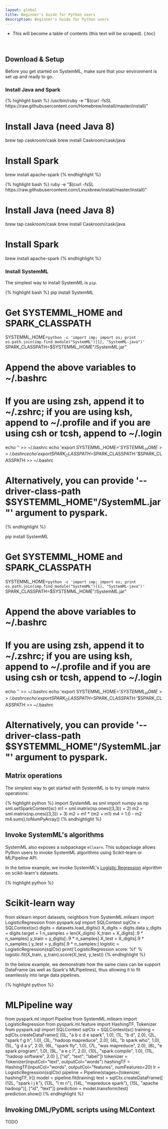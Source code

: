 ```yaml
---
layout: global
title: Beginner's Guide for Python users
description: Beginner's Guide for Python users
---
```

<!--
{% comment %}
Licensed to the Apache Software Foundation (ASF) under one or more
contributor license agreements.  See the NOTICE file distributed with
this work for additional information regarding copyright ownership.
The ASF licenses this file to you under the Apache License, Version 2.0
(the "License"); you may not use this file except in compliance with
the License.  You may obtain a copy of the License at

http://www.apache.org/licenses/LICENSE-2.0

Unless required by applicable law or agreed to in writing, software
distributed under the License is distributed on an "AS IS" BASIS,
WITHOUT WARRANTIES OR CONDITIONS OF ANY KIND, either express or implied.
See the License for the specific language governing permissions and
limitations under the License.
{% endcomment %}
-->

* This will become a table of contents (this text will be scraped).
{:toc}

<br/>


## Download & Setup

Before you get started on SystemML, make sure that your environment is set up and ready to go.

### Install Java and Spark
  
<div class="codetabs">
<div data-lang="OSX" markdown="1">
{% highlight bash %}
/usr/bin/ruby -e "$(curl -fsSL https://raw.githubusercontent.com/Homebrew/install/master/install)"

# Install Java (need Java 8)
brew tap caskroom/cask
brew install Caskroom/cask/java

# Install Spark
brew install apache-spark
{% endhighlight %}
</div>
<div data-lang="Linux" markdown="1">
{% highlight bash %}
ruby -e "$(curl -fsSL https://raw.githubusercontent.com/Linuxbrew/install/master/install)"

# Install Java (need Java 8)
brew tap caskroom/cask
brew install Caskroom/cask/java

# Install Spark
brew install apache-spark
{% endhighlight %}
</div>
</div>

### Install SystemML

The simplest way to install SystemML is `pip`.

<div class="codetabs">
<div data-lang="OSX" markdown="1">
{% highlight bash %}
pip install SystemML

# Get SYSTEMML_HOME and SPARK_CLASSPATH
SYSTEMML_HOME=`python -c 'import imp; import os; print os.path.join(imp.find_module("SystemML")[1], "SystemML-java")'`
SPARK_CLASSPATH=$SYSTEMML_HOME"/SystemML.jar"

# Append the above variables to ~/.bashrc
# If you are using zsh, append it to ~/.zshrc; if you are using ksh, append to ~/.profile and if you are using csh or tcsh, append to ~/.login
echo '' >> ~/.bashrc
echo 'export SYSTEMML_HOME='$SYSTEMML_HOME >> ~/.bashrc
echo 'export SPARK_CLASSPATH=$SPARK_CLASSPATH:'$SPARK_CLASSPATH >> ~/.bashrc

# Alternatively, you can provide '--driver-class-path $SYSTEMML_HOME"/SystemML.jar"' argument to pyspark.
{% endhighlight %}
</div>
<div data-lang="Linux" markdown="1">
pip install SystemML

# Get SYSTEMML_HOME and SPARK_CLASSPATH
SYSTEMML_HOME=`python -c 'import imp; import os; print os.path.join(imp.find_module("SystemML")[1], "SystemML-java")'`
SPARK_CLASSPATH=$SYSTEMML_HOME"/SystemML.jar"

# Append the above variables to ~/.bashrc
# If you are using zsh, append it to ~/.zshrc; if you are using ksh, append to ~/.profile and if you are using csh or tcsh, append to ~/.login 
echo '' >> ~/.bashrc
echo 'export SYSTEMML_HOME='$SYSTEMML_HOME >> ~/.bashrc
echo 'export SPARK_CLASSPATH=$SPARK_CLASSPATH:'$SPARK_CLASSPATH >> ~/.bashrc

# Alternatively, you can provide '--driver-class-path $SYSTEMML_HOME"/SystemML.jar"' argument to pyspark.
</div>
</div>

## Matrix operations

The simplest way to get started with SystemML is to try simple matrix operations:
 
{% highlight python %}
import SystemML as sml
import numpy as np
sml.setSparkContext(sc)
m1 = sml.matrix(np.ones((3,3)) + 2)
m2 = sml.matrix(np.ones((3,3)) + 3)
m2 = m1 * (m2 + m1)
m4 = 1.0 - m2
m4.sum().toNumPyArray()
{% endhighlight %}

## Invoke SystemML's algorithms
 
SystemML also exposes a subpackage `mllearn`. This subpackage allows Python users to invoke SystemML algorithms
using Scikit-learn or MLPipeline API.  
 
In the below example, we invoke SystemML's [Logistic Regression](https://apache.github.io/incubator-systemml/algorithms-classification.html#multinomial-logistic-regression)
algorithm on scikit-learn's datasets.

{% highlight python %}
# Scikit-learn way
from sklearn import datasets, neighbors
from SystemML.mllearn import LogisticRegression
from pyspark.sql import SQLContext
sqlCtx = SQLContext(sc)
digits = datasets.load_digits()
X_digits = digits.data
y_digits = digits.target + 1
n_samples = len(X_digits)
X_train = X_digits[:.9 * n_samples]
y_train = y_digits[:.9 * n_samples]
X_test = X_digits[.9 * n_samples:]
y_test = y_digits[.9 * n_samples:]
logistic = LogisticRegression(sqlCtx)
print('LogisticRegression score: %f' % logistic.fit(X_train, y_train).score(X_test, y_test))
{% endhighlight %}

In the below example, we demonstrate how the same class can be support DataFrame (as well as Spark's
MLPipelines), thus allowing it to fit seamlessly into large data pipelines.

{% highlight python %}
# MLPipeline way
from pyspark.ml import Pipeline
from SystemML.mllearn import LogisticRegression
from pyspark.ml.feature import HashingTF, Tokenizer
from pyspark.sql import SQLContext
sqlCtx = SQLContext(sc)
training = sqlCtx.createDataFrame([
    (0L, "a b c d e spark", 1.0),
    (1L, "b d", 2.0),
    (2L, "spark f g h", 1.0),
    (3L, "hadoop mapreduce", 2.0),
    (4L, "b spark who", 1.0),
    (5L, "g d a y", 2.0),
    (6L, "spark fly", 1.0),
    (7L, "was mapreduce", 2.0),
    (8L, "e spark program", 1.0),
    (9L, "a e c l", 2.0),
    (10L, "spark compile", 1.0),
    (11L, "hadoop software", 2.0)
], ["id", "text", "label"])
tokenizer = Tokenizer(inputCol="text", outputCol="words")
hashingTF = HashingTF(inputCol="words", outputCol="features", numFeatures=20)
lr = LogisticRegression(sqlCtx)
pipeline = Pipeline(stages=[tokenizer, hashingTF, lr])
model = pipeline.fit(training)
test = sqlCtx.createDataFrame([
    (12L, "spark i j k"),
    (13L, "l m n"),
    (14L, "mapreduce spark"),
    (15L, "apache hadoop")], ["id", "text"])
prediction = model.transform(test)
prediction.show()
{% endhighlight %}

## Invoking DML/PyDML scripts using MLContext

TODO
